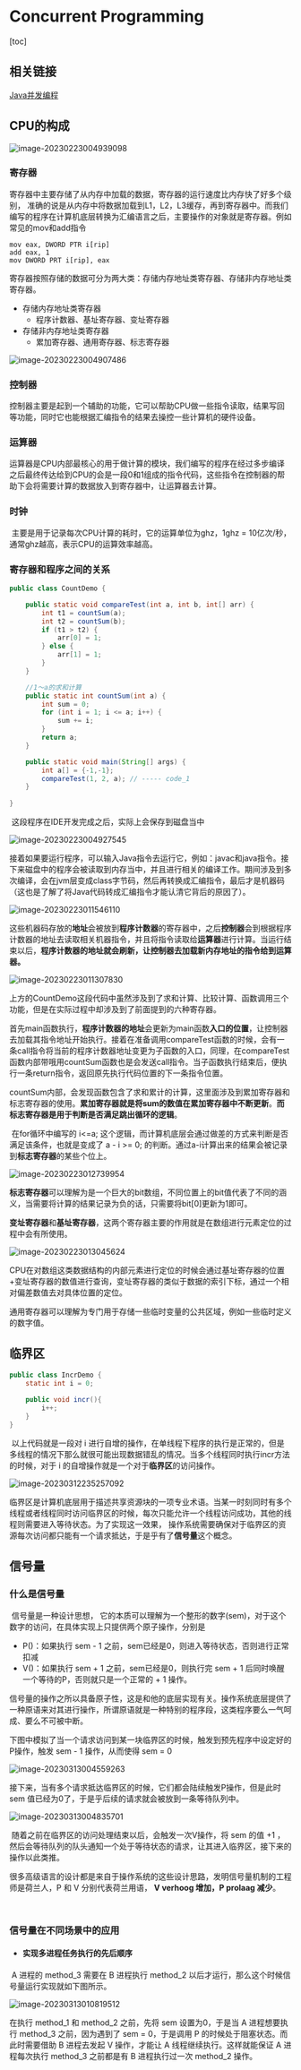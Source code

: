 # Concurrent Programming
[toc]

## 相关链接

[Java并发编程](https://juejin.cn/book/7116420171471781903/section/7116518259658063884?utm_source=post_pay_page)

## CPU的构成

![image-20230223004939098](https://image.kevinkda.cn/md/image-20230223004939098.png)

### 寄存器

​	寄存器中主要存储了从内存中加载的数据，寄存器的运行速度比内存快了好多个级别， 准确的说是从内存中将数据加载到L1，L2，L3缓存，再到寄存器中。而我们编写的程序在计算机底层转换为汇编语言之后，主要操作的对象就是寄存器。例如常见的mov和add指令

```assembly
mov eax, DWORD PTR i[rip]
add eax, 1
mov DWORD PRT i[rip], eax
```

​	寄存器按照存储的数据可分为两大类：存储内存地址类寄存器、存储非内存地址类寄存器。

 - 存储内存地址类寄存器
    - 程序计数器、基址寄存器、变址寄存器
- 存储非内存地址类寄存器
  - 累加寄存器、通用寄存器、标志寄存器

![image-20230223004907486](https://image.kevinkda.cn/md/image-20230223004927545.png)

### 控制器

​	控制器主要是起到一个辅助的功能，它可以帮助CPU做一些指令读取，结果写回等功能，同时它也能根据汇编指令的结果去操控一些计算机的硬件设备。

### 运算器

​	运算器是CPU内部最核心的用于做计算的模块，我们编写的程序在经过多步编译之后最终传达给到CPU的会是一段0和1组成的指令代码，这些指令在控制器的帮助下会将需要计算的数据放入到寄存器中，让运算器去计算。

###  时钟

​	主要是用于记录每次CPU计算的耗时，它的运算单位为ghz，1ghz = 10亿次/秒，通常ghz越高，表示CPU的运算效率越高。

### 寄存器和程序之间的关系

```java
public class CountDemo {

    public static void compareTest(int a, int b, int[] arr) {
        int t1 = countSum(a);
        int t2 = countSum(b);
        if (t1 > t2) {
            arr[0] = 1;
        } else {
            arr[1] = 1;
        }
    }

    //1～a的求和计算
    public static int countSum(int a) {
        int sum = 0;
        for (int i = 1; i <= a; i++) {
            sum += i;
        }
        return a;
    }

    public static void main(String[] args) {
        int a[] = {-1,-1};
        compareTest(1, 2, a); // ----- code_1
    }
    
}
```

​	这段程序在IDE开发完成之后，实际上会保存到磁盘当中

![image-20230223004927545](https://image.kevinkda.cn/md/image-20230223004907486.png)

​	接着如果要运行程序，可以输入Java指令去运行它，例如：javac和java指令。接下来磁盘中的程序会被读取到内存当中，并且进行相关的编译工作。期间涉及到多次编译，会在jvm层变成class字节码，然后再转换成汇编指令，最后才是机器码（这也是了解了将Java代码转成汇编指令才能认清它背后的原因了）。

![image-20230223011546110](https://image.kevinkda.cn/md/image-20230223011546110.png)

​	这些机器码存放的**地址**会被放到**程序计数器**的寄存器中，之后**控制器**会到根据程序计数器的地址去读取相关机器指令，并且将指令读取给**运算器**进行计算。当运行结束以后，**程序计数器的地址就会刷新，让控制器去加载新内存地址的指令给到运算器。**

![image-20230223011307830](https://image.kevinkda.cn/md/image-20230223011307830.png)

​	上方的CountDemo这段代码中虽然涉及到了求和计算、比较计算、函数调用三个功能，但是在实际过程中却涉及到了前面提到的六种寄存器。

​	首先main函数执行，**程序计数器的地址**会更新为main函数**入口的位置**，让控制器去加载其指令地址开始执行。接着在准备调用compareTest函数的时候，会有一条call指令将当前的程序计数器地址变更为子函数的入口，同理，在compareTest函数内部带哦用countSum函数也是会发送call指令。当子函数执行结束后，便执行一条return指令，返回原先执行代码位置的下一条指令位置。

​	countSum内部，会发现函数包含了求和累计的计算，这里面涉及到累加寄存器和标志寄存器的使用。**累加寄存器就是将sum的数值在累加寄存器中不断更新**。**而标志寄存器是用于判断是否满足跳出循环的逻辑**。

​	在for循环中编写的 i<=a; 这个逻辑，而计算机底层会通过做差的方式来判断是否满足该条件，也就是变成了 a - i >= 0; 的判断。通过a-i计算出来的结果会被记录到**标志寄存器**的某些个位上。

![image-20230223012739954](https://image.kevinkda.cn/md/image-20230223012739954.png)

​	**标志寄存器**可以理解为是一个巨大的bit数组，不同位置上的bit值代表了不同的涵义，当需要将计算的结果记录为负的话，只需要将bit[0]更新为1即可。

​	**变址寄存器**和**基址寄存器**，这两个寄存器主要的作用就是在数组进行元素定位的过程中会有所使用。

![image-20230223013045624](https://image.kevinkda.cn/md/image-20230223013045624.png)

​	CPU在对数组这类数据结构的内部元素进行定位的时候会通过基址寄存器的位置+变址寄存器的数值进行查询，变址寄存器的类似于数据的索引下标，通过一个相对偏差数值去对具体位置的定位。

​	通用寄存器可以理解为专门用于存储一些临时变量的公共区域，例如一些临时定义的数字值。



## 临界区

```java
public class IncrDemo {
    static int i = 0;
    
    public void incr(){
        i++;
    }
}
```

​	以上代码就是一段对 i 进行自增的操作，在单线程下程序的执行是正常的，但是多线程的情况下那么就很可能出现数据错乱的情况。当多个线程同时执行incr方法的时候，对于 i 的自增操作就是一个对于**临界区**的访问操作。

![image-20230312235257092](upload/image-20230312235257092.png)

​	临界区是计算机底层用于描述共享资源块的一项专业术语。当某一时刻同时有多个线程或者线程同时访问临界区的时候，每次只能允许一个线程访问成功，其他的线程则需要进入等待状态。为了实现这一效果， 操作系统需要确保对于临界区的资源每次访问都只能有一个请求抵达，于是乎有了**信号量**这个概念。



## 信号量



### 什么是信号量

​	信号量是一种设计思想， 它的本质可以理解为一个整形的数字(sem)，对于这个数字的访问，在具体实现上只提供两个原子操作，分别是

- P()：如果执行 sem - 1 之前，sem已经是0，则进入等待状态，否则进行正常扣减
- V()：如果执行 sem + 1 之前，sem已经是0，则执行完 sem + 1 后同时唤醒一个等待的P，否则就只是一个正常的 + 1 操作。

​    信号量的操作之所以具备原子性，这是和他的底层实现有关。操作系统底层提供了一种原语来对其进行操作，所谓原语就是一种特别的程序段，这类程序要么一气呵成、要么不可被中断。

​	下图中模拟了当一个请求访问到某一块临界区的时候，触发到预先程序中设定好的P操作，触发 sem - 1 操作，从而使得 sem = 0

![image-20230313004559263](upload/image-20230313004559263.png)

​	接下来，当有多个请求抵达临界区的时候，它们都会陆续触发P操作，但是此时 sem 值已经为0了，于是乎后续的请求就会被放到一条等待队列中。



![image-20230313004835701](upload/image-20230313004835701.png)

​	随着之前在临界区的访问处理结束以后，会触发一次V操作，将 sem 的值 +1 ，然后会等待队列的队头通知一个处于等待状态的请求，让其进入临界区，接下来的操作以此类推。

​	很多高级语言的设计都是来自于操作系统的这些设计思路，发明信号量机制的工程师是荷兰人，P 和 V 分别代表荷兰用语， **V  verhoog  增加，P  prolaag  减少**。

​	

### 信号量在不同场景中的应用

- #### 实现多进程任务执行的先后顺序

​    A 进程的 method_3 需要在 B 进程执行 method_2 以后才运行，那么这个时候信号量运行实现就如下图所示。

![image-20230313010819512](upload/image-20230313010819512.png)

在执行 method_1 和 method_2 之前，先将 sem 设置为0，于是当 A 进程想要执行 method_3 之前，因为遇到了 sem = 0，于是调用 P 的时候处于阻塞状态。而此时需要借助 B 进程去发起 V 操作，才能让 A 线程继续执行。这样就能保证 A 进程每次执行 method_3 之前都是有 B 进程执行过一次 method_2 操作。